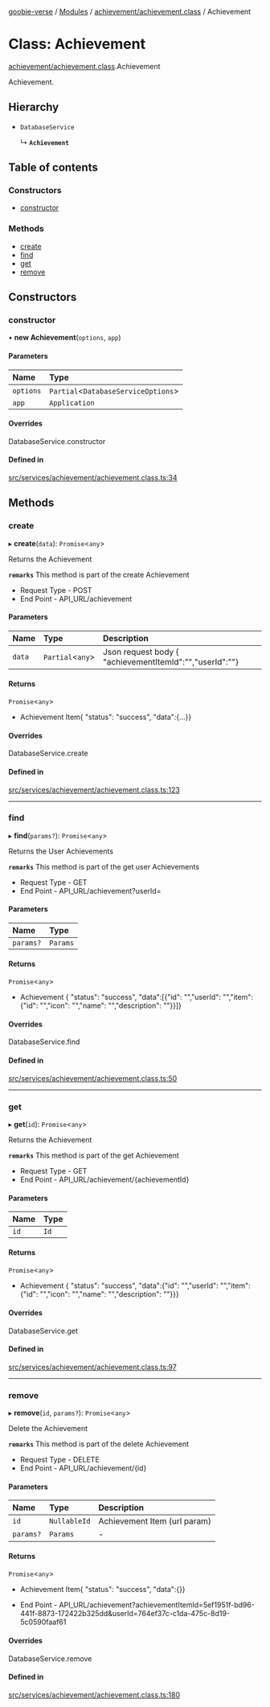 [goobie-verse](../README.md) / [Modules](../modules.md) / [achievement/achievement.class](../modules/achievement_achievement_class.md) / Achievement

# Class: Achievement

[achievement/achievement.class](../modules/achievement_achievement_class.md).Achievement

Achievement.

## Hierarchy

- `DatabaseService`

  ↳ **`Achievement`**

## Table of contents

### Constructors

- [constructor](achievement_achievement_class.Achievement.md#constructor)

### Methods

- [create](achievement_achievement_class.Achievement.md#create)
- [find](achievement_achievement_class.Achievement.md#find)
- [get](achievement_achievement_class.Achievement.md#get)
- [remove](achievement_achievement_class.Achievement.md#remove)

## Constructors

### constructor

• **new Achievement**(`options`, `app`)

#### Parameters

| Name | Type |
| :------ | :------ |
| `options` | `Partial`<`DatabaseServiceOptions`\> |
| `app` | `Application` |

#### Overrides

DatabaseService.constructor

#### Defined in

[src/services/achievement/achievement.class.ts:34](https://github.com/digisomni-syndicate/vircadia-metaverse-v2/blob/4467f0e/src/services/achievement/achievement.class.ts#L34)

## Methods

### create

▸ **create**(`data`): `Promise`<`any`\>

Returns the Achievement

**`remarks`**
This method is part of the create Achievement
- Request Type - POST
- End Point - API_URL/achievement

#### Parameters

| Name | Type | Description |
| :------ | :------ | :------ |
| `data` | `Partial`<`any`\> | Json request body { "achievementItemId":"","userId":""} |

#### Returns

`Promise`<`any`\>

-  Achievement Item{ "status": "success", "data":{...}}

#### Overrides

DatabaseService.create

#### Defined in

[src/services/achievement/achievement.class.ts:123](https://github.com/digisomni-syndicate/vircadia-metaverse-v2/blob/4467f0e/src/services/achievement/achievement.class.ts#L123)

___

### find

▸ **find**(`params?`): `Promise`<`any`\>

Returns the User Achievements

**`remarks`**
This method is part of the get user Achievements
- Request Type - GET
- End Point - API_URL/achievement?userId=

#### Parameters

| Name | Type |
| :------ | :------ |
| `params?` | `Params` |

#### Returns

`Promise`<`any`\>

-  Achievement { "status": "success", "data":[{"id": "","userId": "","item": {"id": "","icon": "","name": "","description": ""}}]}

#### Overrides

DatabaseService.find

#### Defined in

[src/services/achievement/achievement.class.ts:50](https://github.com/digisomni-syndicate/vircadia-metaverse-v2/blob/4467f0e/src/services/achievement/achievement.class.ts#L50)

___

### get

▸ **get**(`id`): `Promise`<`any`\>

Returns the Achievement

**`remarks`**
This method is part of the get Achievement
- Request Type - GET
- End Point - API_URL/achievement/{achievementId}

#### Parameters

| Name | Type |
| :------ | :------ |
| `id` | `Id` |

#### Returns

`Promise`<`any`\>

-  Achievement { "status": "success", "data":{"id": "","userId": "","item": {"id": "","icon": "","name": "","description": ""}}}

#### Overrides

DatabaseService.get

#### Defined in

[src/services/achievement/achievement.class.ts:97](https://github.com/digisomni-syndicate/vircadia-metaverse-v2/blob/4467f0e/src/services/achievement/achievement.class.ts#L97)

___

### remove

▸ **remove**(`id`, `params?`): `Promise`<`any`\>

Delete the Achievement

**`remarks`**
This method is part of the delete Achievement
- Request Type - DELETE
- End Point - API_URL/achievement/{id}

#### Parameters

| Name | Type | Description |
| :------ | :------ | :------ |
| `id` | `NullableId` | Achievement Item (url param) |
| `params?` | `Params` | - |

#### Returns

`Promise`<`any`\>

-  Achievement Item{ "status": "success", "data":{}}

- End Point - API_URL/achievement?achievementItemId=5ef1951f-bd96-441f-8873-172422b325dd&userId=764ef37c-c1da-475c-8d19-5c0590faaf61

#### Overrides

DatabaseService.remove

#### Defined in

[src/services/achievement/achievement.class.ts:180](https://github.com/digisomni-syndicate/vircadia-metaverse-v2/blob/4467f0e/src/services/achievement/achievement.class.ts#L180)
